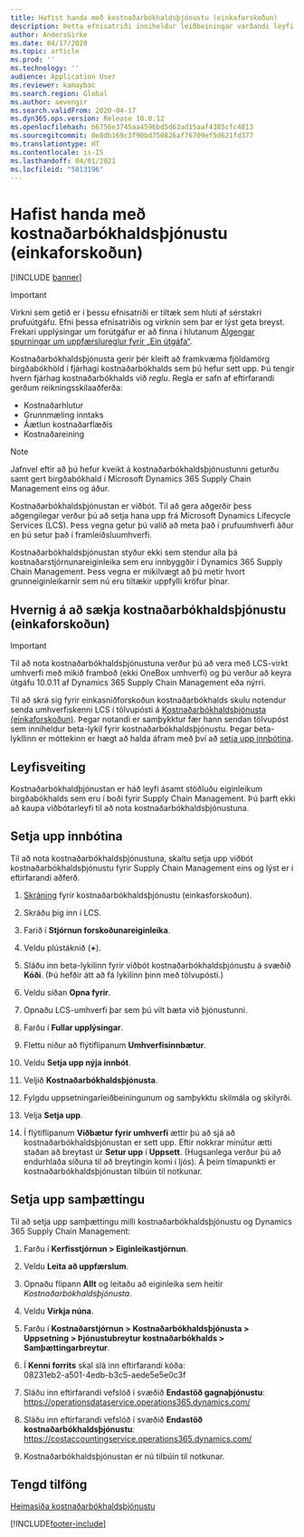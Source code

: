 ```yaml
---
title: Hafist handa með kostnaðarbókhaldsþjónustu (einkaforskoðun)
description: Þetta efnisatriði inniheldur leiðbeiningar varðandi leyfi og leiðbeiningar um uppsetningu á kostnaðarbókhaldsþjónustuna.
author: AndersGirke
ms.date: 04/17/2020
ms.topic: article
ms.prod: ''
ms.technology: ''
audience: Application User
ms.reviewer: kamaybac
ms.search.region: Global
ms.author: aevengir
ms.search.validFrom: 2020-04-17
ms.dyn365.ops.version: Release 10.0.12
ms.openlocfilehash: b6756e3745aa4596bd5d63ad15aaf4385cfc4813
ms.sourcegitcommit: 0e8db169c3f90bd750826af76709ef5d621fd377
ms.translationtype: HT
ms.contentlocale: is-IS
ms.lasthandoff: 04/01/2021
ms.locfileid: "5813196"
---
```

# <a name="get-started-with-the-cost-accounting-service-private-preview"></a>Hafist handa með kostnaðarbókhaldsþjónustu (einkaforskoðun)

[!INCLUDE [banner](../includes/banner.md)]

> [!IMPORTANT]
> Virkni sem getið er í þessu efnisatriði er tiltæk sem hluti af sérstakri prufuútgáfu. Efni þessa efnisatriðis og virknin sem þar er lýst geta breyst. Frekari upplýsingar um forútgáfur er að finna í hlutanum [Algengar spurningar um uppfærslureglur fyrir „Ein útgáfa“](../../fin-ops-core/fin-ops/get-started/one-version.md).

Kostnaðarbókhaldsþjónusta gerir þér kleift að framkvæma fjöldamörg birgðabókhöld í fjárhagi kostnaðarbókhalds sem þú hefur sett upp. Þú tengir hvern fjárhag kostnaðarbókhalds við *reglu*. Regla er safn af eftirfarandi gerðum reikningsskilaaðferða:

- Kostnaðarhlutur
- Grunnmæling inntaks
- Áætlun kostnaðarflæðis
- Kostnaðareining

> [!NOTE]
> Jafnvel eftir að þú hefur kveikt á kostnaðarbókhaldsþjónustunni geturðu samt gert birgðabókhald í Microsoft Dynamics 365 Supply Chain Management eins og áður.

Kostnaðarbókhaldsþjónustan er viðbót. Til að gera aðgerðir þess aðgengilegar verður þú að setja hana upp frá Microsoft Dynamics Lifecycle Services (LCS). Þess vegna getur þú valið að meta það í prufuumhverfi áður en þú setur það í framleiðsluumhverfi.

Kostnaðarbókhaldsþjónustan styður ekki sem stendur alla þá kostnaðarstjórnunareiginleika sem eru innbyggðir í Dynamics 365 Supply Chain Management. Þess vegna er mikilvægt að þú metir hvort grunneiginleikarnir sem nú eru tiltækir uppfylli kröfur þínar.

## <a name="how-to-get-the-cost-accounting-service-private-preview"></a><a name="sign-up"></a>Hvernig á að sækja kostnaðarbókhaldsþjónustu (einkaforskoðun)

> [!IMPORTANT]
> Til að nota kostnaðarbókhaldsþjónustuna verður þú að vera með LCS-virkt umhverfi með mikið framboð (ekki OneBox umhverfi) og þú verður að keyra útgáfu 10.0.11 af Dynamics 365 Supply Chain Management eða nýrri.

Til að skrá sig fyrir einkasniðforskoðun kostnaðarbókhalds skulu notendur senda umhverfiskenni LCS í tölvupósti á [Kostnaðarbókhaldsþjónusta (einkaforskoðun)](mailto:aevengir@microsoft.com?subject=Cost%20accounting%20service%20%28private%20preview%29). Þegar notandi er samþykktur fær hann sendan tölvupóst sem inniheldur beta-lykil fyrir kostnaðarbókhaldsþjónustu. Þegar beta-lykllinn er móttekinn er hægt að halda áfram með því að [setja upp innbótina](#install).

## <a name="licensing"></a>Leyfisveiting

Kostnaðarbókhaldþjónustan er háð leyfi ásamt stöðluðu eiginleikum birgðabókhalds sem eru í boði fyrir Supply Chain Management. Þú þarft ekki að kaupa viðbótarleyfi til að nota kostnaðarbókhaldsþjónustuna.

## <a name="install-the-add-in"></a><a name="install"></a>Setja upp innbótina

Til að nota kostnaðarbókhaldsþjónustuna, skaltu setja upp viðbót kostnaðarbókhaldsþjónustu fyrir Supply Chain Management eins og lýst er í eftirfarandi aðferð.

1. [Skráning](#sign-up) fyrir kostnaðarbókhaldsþjónustu (einkasforskoðun).

1. Skráðu þig inn í LCS.

1. Farið í **Stjórnun forskoðunareiginleika**.

1. Veldu plústáknið (**+**).

1. Sláðu inn beta-lykilinn fyrir viðbót kostnaðarbókhaldsþjónustu á svæðið **Kóði**. (Þú hefðir átt að fá lykilinn þinn með tölvupósti.)

1. Veldu síðan **Opna fyrir**.

1. Opnaðu LCS-umhverfi þar sem þú vilt bæta við þjónustunni.

1. Farðu í **Fullar upplýsingar**.

1. Flettu niður að flýtiflipanum **Umhverfisinnbætur**.

1. Veldu **Setja upp nýja innbót**.

1. Veljið **Kostnaðarbókhaldsþjónusta**.

1. Fylgdu uppsetningarleiðbeiningunum og samþykktu skilmála og skilyrði.

1. Velja **Setja upp**.

1. Í flýtiflipanum **Viðbætur fyrir umhverfi** ættir þú að sjá að kostnaðarbókhaldsþjónustan er sett upp. Eftir nokkrar mínútur ætti staðan að breytast úr **Setur upp** í **Uppsett**. (Hugsanlega verður þú að endurhlaða síðuna til að breytingin komi í ljós). Á þeim tímapunkti er kostnaðarbókhaldsþjónustan tilbúin til notkunar.

## <a name="set-up-the-integration"></a>Setja upp samþættingu

Til að setja upp samþættingu milli kostnaðarbókhaldsþjónustu og Dynamics 365 Supply Chain Management:

1. Farðu í **Kerfisstjórnun > Eiginleikastjórnun**.

1. Veldu **Leita að uppfærslum**.

1. Opnaðu flipann **Allt** og leitaðu að eiginleika sem heitir *Kostnaðarbókhaldsþjónusta*.

1. Veldu **Virkja núna**.

1. Farðu í **Kostnaðarstjórnun > Kostnaðarbókhaldsþjónusta > Uppsetning > Þjónustubreytur kostnaðarbókhalds > Samþættingarbreytur**.

1. Í **Kenni forrits** skal slá inn eftirfarandi kóða:<br> 08231eb2-a501-4edb-b3c5-aede5e5e0c3f

1. Sláðu inn eftirfarandi vefslóð í svæðið **Endastöð gagnaþjónustu**:<br>https://operationsdataservice.operations365.dynamics.com/

1. Sláðu inn eftirfarandi vefslóð í svæðið **Endastöð kostnaðarbókhaldsþjónustu**:<br>https://costaccountingservice.operations365.dynamics.com/

1. Kostnaðarbókhaldsþjónustan er nú tilbúin til notkunar.

## <a name="related-resources"></a>Tengd tilföng

[Heimasíða kostnaðarbókhaldsþjónustu](cost-accounting-service-home.md)


[!INCLUDE[footer-include](../../includes/footer-banner.md)]